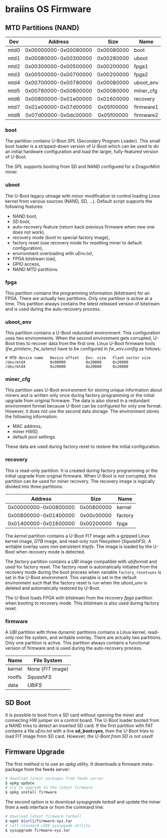 # braiins OS Firmware

## MTD Partitions (NAND)

| Dev           | Address               | Size       | Name      |
|:-------------:|:---------------------:|:----------:| --------- |
| mtd0          | 0x00000000-0x00080000 | 0x00080000 | boot      |
| mtd1          | 0x00080000-0x00300000 | 0x00280000 | uboot     |
| mtd2          | 0x00300000-0x00500000 | 0x00200000 | fpga1     |
| mtd3          | 0x00500000-0x00700000 | 0x00200000 | fpga2     |
| mtd4          | 0x00700000-0x00780000 | 0x00080000 | uboot_env |
| mtd5          | 0x00780000-0x00800000 | 0x00080000 | miner_cfg |
| mtd6          | 0x00800000-0x01e00000 | 0x01600000 | recovery  |
| mtd7          | 0x01e00000-0x07d00000 | 0x05f00000 | firmware1 |
| mtd8          | 0x07d00000-0x0dc00000 | 0x05f00000 | firmware2 |

### boot

The partition contains U-Boot *SPL* (Secondary Program Loader). This small boot loader is a stripped-down version of U-Boot which can be used to do an initial hardware configuration and load the larger, fully-featured version of U-Boot.

The *SPL* supports booting from SD and NAND configured for a DragonMint miner.

### uboot

The U-Boot legacy uImage with minor modification to control loading Linux kernel from various sources (NAND, SD, ...).
Default script supports the following features:

* NAND boot,
* SD boot,
* auto-recovery feature (return back previous firmware when new one does not work),
* recovery mode (boot to special factory image),
* factory reset (use recovery mode for resetting miner to default configuration),
* environment overloading with *uEnv.txt*,
* FPGA bitstream load,
* GPIO access,
* NAND MTD partitions.

### fpga

This partition contains the programming information (bitstream) for an FPGA. There are actually two partitions.
Only one partition is active at a time. This partition always contains the latest released version of bitstream and is used during the auto-recovery process.

### uboot_env

This partition contains a U-Boot redundant environment. This configuration uses two environments. When the second environment gets corrupted, U-Boot tries to recover data from the first one. Linux U-Boot firmware tools (*fw_printenv*, *fw_setenv*) have to be configured in *fw_env.config* as follows:

```
# MTD device name   Device offset   Env. size   Flash sector size
/dev/mtd4           0x00000         0x20000     0x20000
/dev/mtd4           0x20000         0x20000     0x20000
```

### miner_cfg

This partition uses U-Boot environment for storing unique information about miners and is written only once during factory programming or the initial upgrade from original firmware. The data is also stored in a redundant environment format because U-Boot can be configured for only one format. However, it does not use the second data storage. The environment stores the following information:

* MAC address,
* miner HWID,
* default pool settings.

These data are used during factory reset to restore the initial configuration.

### recovery

This is read-only partition. It is created during factory programming or the initial upgrade from original firmware.
When U-Boot is not corrupted, this partition can be used for miner recovery. The recovery image is logically divided into three partitions:

| Address               | Size       | Name      |
|:---------------------:|:----------:| --------- |
| 0x00000000-0x00800000 | 0x00800000 | kernel    |
| 0x00800000-0x01400000 | 0x00c00000 | factory   |
| 0x01400000-0x01600000 | 0x00200000 | fpga      |

The *kernel* partition contains a U-Boot *FIT* image with a gzipped Linux kernel image, *DTB* image, and read-only root filesystem (*SquashFS*). A writable overlay uses non-persistent *tmpfs*. The image is loaded by the U-Boot when recovery mode is detected.

The *factory* partition contains a *UBI* image compatible with *ubiformat* and used for factory reset. The factory reset is automatically initiated from the recovery mode during the boot process when variable `factory_reset=yes` is set in the U-Boot environment. This variable is set in the default environment such that the factory reset is run when the *uboot_unv* is deleted and automatically restored by U-Boot.

The U-Boot loads FPGA with bitstream from the recovery *fpga* partition when booting to recovery mode. This bitstream is also used during factory reset. 

### firmware

A *UBI* partition with three dynamic partitions contains a Linux kernel, read-only root file system, and writable overlay. There are actually two partitions. Only one partition is active. This partition always contains a functional version of firmware and is used during the auto-recovery process.

| Name   | File System        |
| ------ | ------------------ |
| kernel | None (*FIT* image) |
| rootfs | *SquashFS*         |
| data   | *UBIFS*            |



## SD Boot

It is possible to boot from a SD card without opening the miner and connecting HW jumper on a control board. The U-Boot loader booted from a NAND tries to detect an inserted SD card. If the first partition with FAT contains a file *uEnv.txt* with a line **sd_boot=yes**, then the U-Boot tries to load FIT image from SD card. *However, the U-Boot from SD is not used!*

## Firmware Upgrade

The first method is to use an *opkg* utility. It downloads a firmware meta-package from the feeds server:

```bash
# download latest packages from feeds server
$ opkg update
# try to upgrade to the latest firmware
$ opkg install firmware
```

The second option is to download *sysupgrade tarball* and update the miner from a web interface or from the command line:

```bash
# download latest firmware tarball
$ wget ${url}/firmware-xyz.tar
# call standard LEDE sysupgade utility
$ sysupgrade firmware-xyz.tar
```
